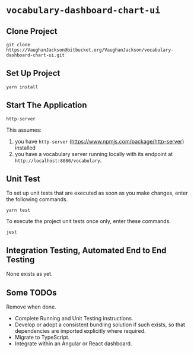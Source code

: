 # `vocabulary-dashboard-chart-ui`

## Clone Project

```text
git clone https://VaughanJackson@bitbucket.org/VaughanJackson/vocabulary-dashboard-chart-ui.git
```

## Set Up Project

```text
yarn install
```

## Start The Application

```text
http-server
```

This assumes:
 1. you have `http-server` (https://www.npmjs.com/package/http-server) installed
 2. you have a vocabulary server running locally with its endpoint at `http://localhost:8080/vocabulary`.

## Unit Test

To set up unit tests that are executed as soon as you make changes, enter the following commands.

```text
yarn test
```

To execute the project unit tests once only, enter these commands.

```text
jest
```

## Integration Testing, Automated End to End Testing

None exists as yet.

## Some TODOs

Remove when done.

* Complete Running and Unit Testing instructions.
* Develop or adopt a consistent bundling solution if such exists, so that dependencies are imported explicitly where required.
* Migrate to TypeScript.
* Integrate within an Angular or React dashboard.
